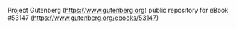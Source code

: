 Project Gutenberg (https://www.gutenberg.org) public repository for
eBook #53147 (https://www.gutenberg.org/ebooks/53147)
